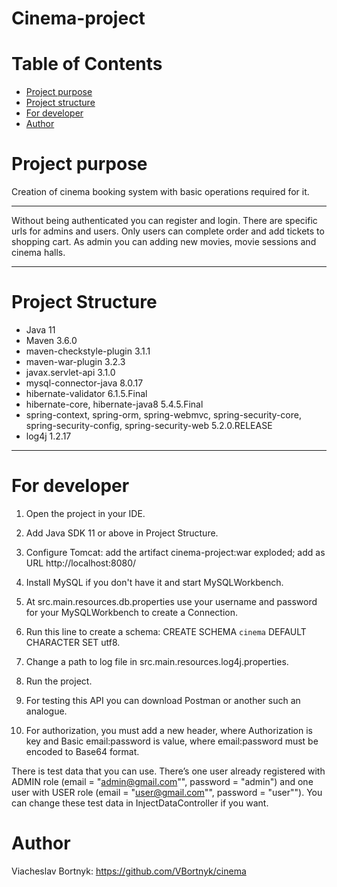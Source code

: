 # Cinema-project
# Table of Contents
* [Project purpose](#purpose)
* [Project structure](#structure)
* [For developer](#developer-start)
* [Author](#author)

# <a name="purpose"></a>Project purpose
Creation of cinema booking system with basic operations required for it.
<hr>
Without being authenticated you can register and login. There are specific urls for admins and users.
Only users can complete order and add tickets to shopping cart.
As admin you can adding new movies, movie sessions and cinema halls.
<hr>

# <a name="structure"></a>Project Structure
* Java 11
* Maven 3.6.0
* maven-checkstyle-plugin 3.1.1
* maven-war-plugin 3.2.3
* javax.servlet-api 3.1.0
* mysql-connector-java 8.0.17
* hibernate-validator 6.1.5.Final
* hibernate-core, hibernate-java8 5.4.5.Final
* spring-context, spring-orm, spring-webmvc, 
spring-security-core, spring-security-config, spring-security-web 5.2.0.RELEASE
* log4j 1.2.17
<hr>

# <a name="developer-start"></a>For developer

1. Open the project in your IDE.

2. Add Java SDK 11 or above in Project Structure.

3. Configure Tomcat:
add the artifact cinema-project:war exploded;
add as URL http://localhost:8080/

4. Install MySQL if you don't have it and start MySQLWorkbench.

5. At src.main.resources.db.properties use your username 
and password for your MySQLWorkbench to create a Connection.

6. Run this line to create a schema: CREATE SCHEMA `cinema` DEFAULT CHARACTER SET utf8.

7. Change a path to log file in src.main.resources.log4j.properties.

8. Run the project.

9. For testing this API you can download Postman or another such an analogue.

10. For authorization, you must add a new header, where Authorization is key and Basic email:password is value, where email:password must be encoded to Base64 format.

There is test data that you can use.
There’s one user already registered with ADMIN role (email = "admin@gmail.com"", password = "admin") and
one user with USER role (email = "user@gmail.com"", password = "user""). You can change these test data in InjectDataController if you want.

# <a name="author"></a>Author

Viacheslav Bortnyk: https://github.com/VBortnyk/cinema